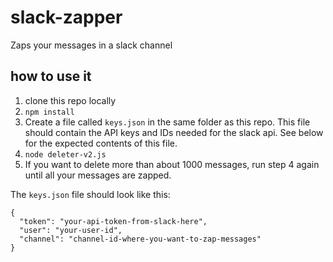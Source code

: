 # slack-zapper
Zaps your messages in a slack channel

## how to use it
1. clone this repo locally
2. `npm install`
3. Create a file called `keys.json` in the same folder as this repo. This file should contain the API keys and IDs needed for the slack api. See below for the expected contents of this file.
4. `node deleter-v2.js`
5. If you want to delete more than about 1000 messages, run step 4 again until all your messages are zapped.

The `keys.json` file should look like this:
```
{
  "token": "your-api-token-from-slack-here",
  "user": "your-user-id",
  "channel": "channel-id-where-you-want-to-zap-messages"
}
```
